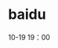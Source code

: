 # baidu
10-19 19：00
<!--stackedit_data:
eyJoaXN0b3J5IjpbLTYxNDMxNTUwMCwtMjA4ODc0NjYxMiwtMT
A5MDg1NzM5OCwtNTg2ODM3NDE3LC03MDE4ODA5OTgsNjgxMzE4
NTQ2LDE5MzM1Mjc3NjMsNDQzNTc1NjE4LC0zODM4ODIsMTQwMT
E0MTAzOCwxNTIwMTU1ODYsMTE5Nzc3MzcwOCwyMDUxNjI0MTUy
LC0xMzY5MjkzODAyLC05OTk4NDQxNDksLTkxMzMzMDgzNywtMT
kyODkyMjY1MCw0ODg2MjUxOTUsLTIyNzg5MDgwLDExNTYyMzE2
MzNdfQ==
-->